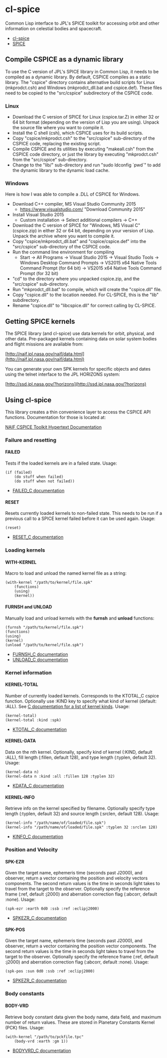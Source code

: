 cl-spice
========

Common Lisp interface to JPL's SPICE toolkit for accessing orbit and
other information on celestial bodies and spacecraft.

* [cl-spice](https://github.com/bld/cl-spice)
* [SPICE](http://naif.jpl.nasa.gov/naif/index.html)

Compile CSPICE as a dynamic library
-----------------------------------

To use the C version of JPL's SPICE library in Common Lisp, it needs
to be compiled as a dynamic library. By default, CSPICE compiles as a
static library. The "cspice" directory contains alternative build
scripts for Linux (mkprodct.csh) and Windows (mkprodct_dll.bat and
cspice.def). These files need to be copied to the "src/cspice"
subdirectory of the CSPICE code.

### Linux

* Download the C version of SPICE for Linux (cspice.tar.Z) in either
  32 or 64 bit format (depending on the version of Lisp you are
  using). Unpack the source file where you want to compile it.
* Install the C shell (csh), which CSPICE uses for its build scripts.
* Copy "cspice/mkprodct.csh" to the "src/cspice" sub-directory of the
  CSPICE code, replacing the existing script.
* Compile CSPICE and its utilities by executing "makeall.csh" from the
  CSPICE code directory, or just the library by executing
  "mkprodct.csh" from the "src/cspice" sub-directory.
* Change to the "lib/" sub-directory and run "sudo ldconfig &#96;pwd&#96;"
  to add the dynamic library to the dynamic load cache.

### Windows

Here is how I was able to compile a .DLL of CSPICE for Windows.
* Download C++ compiler, MS Visual Studio Community 2015
  - https://www.visualstudio.com/ "Download Community 2015"
* Install Visual Studio 2015
  - Custom installation -> Select additional compilers -> C++
* Download the C version of SPICE for "Windows, MS Visual C"
  (cspice.zip) in either 32 or 64 bit, depending on your version of
  Lisp. Unpack the archive where you want to compile it.
* Copy "cspice/mkprodct_dll.bat" and "cspice/cspice.def" into the
  "src/cspice" sub-directory of the CSPICE code.
* Run the command line environment for compiling
  - Start
	  -> All Programs
		  -> Visual Studio 2015
			  -> Visual Studio Tools
				  -> Windows Desktop Command Prompts
					  -> VS2015 x64 Native Tools Command Prompt (for 64 bit)
					  -> VS2015 x64 Native Tools Command Prompt (for 32 bit)
* "cd" to the directory where you unpacked cspice.zip, and the
  "src/cspice" sub-directory.
* Run "mkprodct_dll.bat" to compile, which will create the "cspice.dll" file.
* Copy "cspice.dll" to the location needed. For CL-SPICE, this is the
  "lib" subdirectory. 
* Rename "cspice.dll" to "libcspice.dll" for correct calling by CL-SPICE.

Getting SPICE kernels
---------------------

The SPICE library (and cl-spice) use data kernels for orbit, physical,
and other data. Pre-packaged kernels containing data on solar system
bodies and flight missions are available from:

[http://naif.jpl.nasa.gov/naif/data.html](http://naif.jpl.nasa.gov/naif/data.html)

You can generate your own SPK kernels for specific objects and dates
using the telnet interface to the JPL HORIZONS system:

[http://ssd.jpl.nasa.gov/?horizons](http://ssd.jpl.nasa.gov/?horizons)

Using cl-spice
--------------

This library creates a thin convenience layer to access the CSPICE API functions. Documentation for those is located at:

[NAIF CSPICE Toolkit Hypertext Documentation](http://naif.jpl.nasa.gov/pub/naif/toolkit_docs/C/index.html)

### Failure and resetting

#### FAILED

Tests if the loaded kernels are in a failed state. Usage:

	(if (failed)
		(do stuff when failed)
		(do stuff when not failed))

* [FAILED_C documentation](http://naif.jpl.nasa.gov/pub/naif/toolkit_docs/C/cspice/failed_c.html)

#### RESET

Resets currently loaded kernels to non-failed state. This needs to be run if a previous call to a SPICE kernel failed before it can be used again. Usage:

	(reset)

* [RESET_C documentation](http://naif.jpl.nasa.gov/pub/naif/toolkit_docs/C/cspice/reset_c.html)

### Loading kernels

#### WITH-KERNEL
	
Macro to load and unload the named kernel file as a string:

	(with-kernel "/path/to/kernel/file.spk"
		(functions)
		(using)
		(kernel))

#### FURNSH and UNLOAD

Manually load and unload kernels with the **furnsh** and **unload**
functions:

	(furnsh "/path/to/kernel/file.spk")
	(functions)
	(using)
	(kernel)
	(unload "/path/to/kernel/file.spk")

* [FURNSH_C documentation](http://naif.jpl.nasa.gov/pub/naif/toolkit_docs/C/cspice/furnsh_c.html)
* [UNLOAD_C documentation](http://naif.jpl.nasa.gov/pub/naif/toolkit_docs/C/cspice/unload_c.html)

### Kernel information

#### KERNEL-TOTAL

Number of currently loaded kernels. Corresponds to the KTOTAL_C cspice
function. Optionally use :KIND key to specify what kind of kernel
(default: :ALL). See
[C documentation for a list of kernel kinds](http://naif.jpl.nasa.gov/pub/naif/toolkit_docs/C/cspice/ktotal_c.html). Usage:

	(kernel-total)
	(kernel-total :kind :spk)

* [KTOTAL_C documentation](http://naif.jpl.nasa.gov/pub/naif/toolkit_docs/C/cspice/ktotal_c.html)

#### KERNEL-DATA

Data on the nth kernel. Optionally, specify kind of kernel (:KIND,
default :ALL), fill length (:fillen, default 128), and type length
(:typlen, default 32). Usage:

	(kernel-data n)
	(kernel-data n :kind :all :fillen 128 :typlen 32)

* [KDATA_C documentation](http://naif.jpl.nasa.gov/pub/naif/toolkit_docs/C/cspice/kdata_c.html)

#### KERNEL-INFO

Retrieve info on the kernel specified by filename. Optionally specify type length (:typlen, default 32) and source length (:srclen, default 128). Usage:

	(kernel-info "/path/name/of/loaded/file.spk")
	(kernel-info "/path/name/of/loaded/file.spk" :typlen 32 :srclen 128)

* [KINFO_C documentation](http://naif.jpl.nasa.gov/pub/naif/toolkit_docs/C/cspice/kinfo_c.html)

### Position and Velocity

#### SPK-EZR

Given the target name, ephemeris time (seconds past J2000), and
observer, return a vector containing the position and velocity vectors
components. The second return values is the time in seconds light
takes to travel from the target to the observer. Optionally specify
the reference frame (:ref, default :j2000) and aberration correction flag (:abcorr, default :none). Usage:

	(spk-ezr :earth 0d0 :ssb :ref :eclipj2000)

* [SPKEZR_C documentation](http://naif.jpl.nasa.gov/pub/naif/toolkit_docs/C/cspice/spkezr_c.html)

#### SPK-POS

Given the target name, ephemeris time (seconds past J2000), and
observer, return a vector containing the position vector
components. The second return values is the time in seconds light
takes to travel from the target to the observer. Optionally specify
the reference frame (:ref, default :j2000) and aberration correction
flag (:abcorr, default :none). Usage:

	(spk-pos :sun 0d0 :ssb :ref :eclipj2000)

* [SPKEZR_C documentation](http://naif.jpl.nasa.gov/pub/naif/toolkit_docs/C/cspice/spkpos_c.html)

### Body constants

#### BODY-VRD

Retrieve body constant data given the body name, data field, and maximum number of return values. These are stored in Planetary Constants Kernel (PCK) files. Usage:

	(with-kernel "/path/to/pckfile.tpc"
		(body-vrd :earth :gm 1))

* [BODYVRD_C documentation](http://naif.jpl.nasa.gov/pub/naif/toolkit_docs/C/cspice/bodvrd_c.html)
